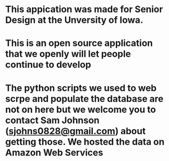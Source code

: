 # This appication was made for Senior Design at the Unversity of Iowa.
# This is an open source application that we openly  will let people continue to develop
# The python scripts we used to web scrpe and populate the database are not on here but we welcome you to contact Sam Johnson (sjohns0828@gmail.com) about getting those. We hosted the data on Amazon Web Services
